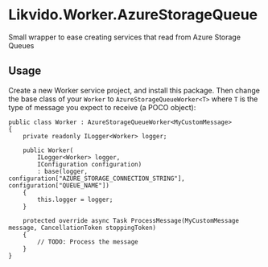 # Likvido.Worker.AzureStorageQueue
Small wrapper to ease creating services that read from Azure Storage Queues

## Usage
Create a new Worker service project, and install this package. Then change the base class of your `Worker` to `AzureStorageQueueWorker<T>` where `T` is the type of message you expect to receive (a POCO object):

```
public class Worker : AzureStorageQueueWorker<MyCustomMessage>
{
    private readonly ILogger<Worker> logger;

    public Worker(
        ILogger<Worker> logger,
        IConfiguration configuration)
        : base(logger, configuration["AZURE_STORAGE_CONNECTION_STRING"], configuration["QUEUE_NAME"])
    {
        this.logger = logger;
    }

    protected override async Task ProcessMessage(MyCustomMessage message, CancellationToken stoppingToken)
    {
        // TODO: Process the message
    }
}
```

